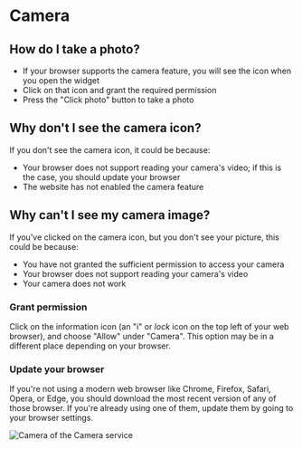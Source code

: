# Camera

## How do I take a photo?

- If your browser supports the camera feature, you will see the icon when you open the widget
- Click on that icon and grant the required permission
- Press the "Click photo" button to take a photo

## Why don't I see the camera icon?

If you don't see the camera icon, it could be because:

- Your browser does not support reading your camera's video; if this is the case, you should update your browser
- The website has not enabled the camera feature

## Why can't I see my camera image?

If you've clicked on the camera icon, but you don't see your picture, this could be because:

- You have not granted the sufficient permission to access your camera
- Your browser does not support reading your camera's video
- Your camera does not work

### Grant permission

Click on the information icon (an "i" or *lock* icon on the top left of your web browser), and choose "Allow" under "Camera". This option may be in a different place depending on your browser.

### Update your browser

If you're not using a modern web browser like Chrome, Firefox, Safari, Opera, or Edge, you should download the most recent version of any of those browser. If you're already using one of them, update them by going to your browser settings.

![Camera of the Camera service](/assets/screenshots/camera.png)
